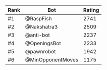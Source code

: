 Rank|Bot|Rating
---|---|---
#1|@RaspFish|2741
#2|@Nakshatra3|2509
#3|@anti-bot|2237
#4|@OpeningsBot|2233
#5|@pawnrobot|1942
#6|@MinOpponentMoves|1175
